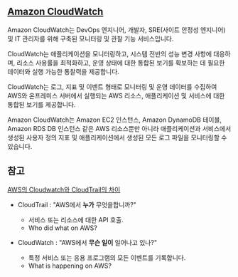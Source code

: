 ## [Amazon CloudWatch](https://aws.amazon.com/ko/cloudwatch/)

Amazon CloudWatch는 DevOps 엔지니어, 개발자, SRE(사이트 안정성 엔지니어) 및 IT 관리자를 위해 구축된 모니터링 및 관찰 기능 서비스입니다.

CloudWatch는 애플리케이션을 모니터링하고, 시스템 전반의 성능 변경 사항에 대응하며, 리소스 사용률을 최적화하고, 운영 상태에 대한 통합된 보기를 확보하는 데 필요한 데이터와 실행 가능한 통찰력을 제공합니다.

CloudWatch는 로그, 지표 및 이벤트 형태로 모니터링 및 운영 데이터를 수집하여 AWS와 온프레미스 서버에서 실행되는 AWS 리소스, 애플리케이션 및 서비스에 대한 통합된 보기를 제공합니다.

Amazon CloudWatch는 Amazon EC2 인스턴스, Amazon DynamoDB 테이블, Amazon RDS DB 인스턴스 같은 AWS 리소스뿐만 아니라 애플리케이션과 서비스에서 생성된 사용자 정의 지표 및 애플리케이션에서 생성된 모든 로그 파일을 모니터링할 수 있습니다.

## 참고

[AWS의 Cloudwatch와 CloudTrail의 차이](https://www.enqdeq.net/282)

   * CloudTrail : "AWS에서 **누가** 무엇을합니까?"
      * 서비스 또는 리소스에 대한 API 호출.
      * Who did what on AWS?

   * CloudWatch : "AWS에서 **무슨 일이** 일어나고 있나?" 
      * 특정 서비스 또는 응용 프로그램의 모든 이벤트를 기록합니다.
      * What is happening on AWS?

